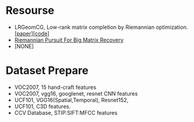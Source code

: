 # Resourse
- LRGeomCG, Low-rank matrix completion by Riemannian optimization. [\[paper\]](http://www.unige.ch/math/vandereycken/bibtexbrowser.php?key=Vandereycken_2013&bib=my_pubs.bib)[\[code\]](http://www.unige.ch/math/vandereycken/software/RiemannianMatrixCompletion_31Jun2014.zip)
- [Riemannian Pursuit For Big Matrix Recovery](http://www.tanmingkui.com/uploads/2/9/6/5/29654919/rp_to_pub.rar)
- [NONE]

# Dataset Prepare

- VOC2007, 15 hand-craft features
- VOC2007, vgg16, googlenet, resnet CNN features
- UCF101, VGG16(Spatial,Temporal), Resnet152, 
- UCF101, C3D features.
- CCV Database, STIP:SIFT:MFCC features
